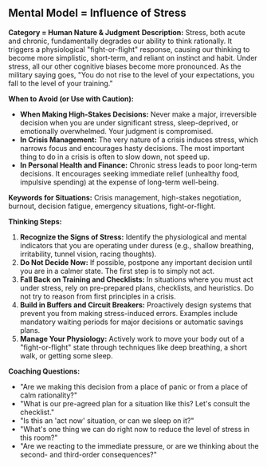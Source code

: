 ## Mental Model = Influence of Stress

**Category = Human Nature & Judgment**
**Description:** 
Stress, both acute and chronic, fundamentally degrades our ability to think rationally. It triggers a physiological "fight-or-flight" response, causing our thinking to become more simplistic, short-term, and reliant on instinct and habit. Under stress, all our other cognitive biases become more pronounced. As the military saying goes, "You do not rise to the level of your expectations, you fall to the level of your training."

**When to Avoid (or Use with Caution):**
- **When Making High-Stakes Decisions:** Never make a major, irreversible decision when you are under significant stress, sleep-deprived, or emotionally overwhelmed. Your judgment is compromised.
- **In Crisis Management:** The very nature of a crisis induces stress, which narrows focus and encourages hasty decisions. The most important thing to do in a crisis is often to slow down, not speed up.
- **In Personal Health and Finance:** Chronic stress leads to poor long-term decisions. It encourages seeking immediate relief (unhealthy food, impulsive spending) at the expense of long-term well-being.

**Keywords for Situations:** 
Crisis management, high-stakes negotiation, burnout, decision fatigue, emergency situations, fight-or-flight.

**Thinking Steps:**
1. **Recognize the Signs of Stress:** Identify the physiological and mental indicators that you are operating under duress (e.g., shallow breathing, irritability, tunnel vision, racing thoughts).
2. **Do Not Decide Now:** If possible, postpone any important decision until you are in a calmer state. The first step is to simply not act.
3. **Fall Back on Training and Checklists:** In situations where you must act under stress, rely on pre-prepared plans, checklists, and heuristics. Do not try to reason from first principles in a crisis.
4. **Build in Buffers and Circuit Breakers:** Proactively design systems that prevent you from making stress-induced errors. Examples include mandatory waiting periods for major decisions or automatic savings plans.
5. **Manage Your Physiology:** Actively work to move your body out of a "fight-or-flight" state through techniques like deep breathing, a short walk, or getting some sleep.

**Coaching Questions:**
- "Are we making this decision from a place of panic or from a place of calm rationality?"
- "What is our pre-agreed plan for a situation like this? Let's consult the checklist."
- "Is this an 'act now' situation, or can we sleep on it?"
- "What's one thing we can do right now to reduce the level of stress in this room?"
- "Are we reacting to the immediate pressure, or are we thinking about the second- and third-order consequences?" 